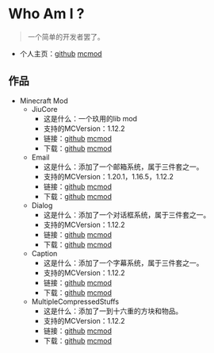 # Who Am I ?

> 一个简单的开发者罢了。
* 个人主页：[github](https://github.com/SmallJiu) [mcmod](https://center.mcmod.cn/244004/)


## 作品
* Minecraft Mod
  * JiuCore
    * 这是什么：一个玖用的lib mod
    * 支持的MCVersion：1.12.2
    * 链接：[github](https://github.com/SmallJiu/JiuCore) [mcmod](https://www.mcmod.cn/class/4932.html)
    * 下载：[github](https://github.com/SmallJiu/JiuCore/releases) [mcmod](https://www.mcmod.cn/download/4932.html)
  * Email
    * 这是什么：添加了一个邮箱系统，属于三件套之一。
    * 支持的MCVersion：1.20.1，1.16.5，1.12.2
    * 链接：[github](https://github.com/SmallJiu/Email) [mcmod](https://www.mcmod.cn/class/7649.html)
    * 下载：[github](https://github.com/SmallJiu/Email/releases) [mcmod](https://www.mcmod.cn/download/7649.html)
  * Dialog
    * 这是什么：添加了一个对话框系统，属于三件套之一。
    * 支持的MCVersion：1.12.2
    * 链接：[github](https://github.com/SmallJiu/Dialog) [mcmod](https://www.mcmod.cn/class/8986.html)
    * 下载：[github](https://github.com/SmallJiu/Dialog/releases) [mcmod](https://www.mcmod.cn/download/8986.html)
  * Caption
    * 这是什么：添加了一个字幕系统，属于三件套之一。
    * 支持的MCVersion：1.12.2
    * 链接：[github](https://github.com/SmallJiu/Caption) [mcmod](https://www.mcmod.cn/class/7648.html)
    * 下载：[github](https://github.com/SmallJiu/Caption/releases) [mcmod](https://www.mcmod.cn/download/7648.html)
  * MultipleCompressedStuffs
    * 这是什么：添加了一到十六重的方块和物品。
    * 支持的MCVersion：1.12.2
    * 链接：[github](https://github.com/SmallJiu/MultipleCompressedStuffs) [mcmod](https://www.mcmod.cn/class/4129.html)
    * 下载：[github](https://github.com/SmallJiu/MultipleCompressedStuffs/releases) [mcmod](https://www.mcmod.cn/download/4129.html)

